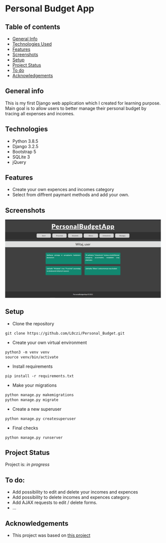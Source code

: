 # Personal Budget App

## Table of contents
* [General Info](#general-information)
* [Technologies Used](#technologies-used)
* [Features](#features)
* [Screenshots](#screenshots)
* [Setup](#setup)
* [Project Status](#project-status)
* [To do](#to-do)
* [Acknowledgements](#acknowledgements)


## General info
This is my first Django web application which I created for learning purpose.
Main goal is to allow users to better manage their personal budget by tracing all expenses and incomes. 

## Technologies
- Python 3.8.5
- Django 3.2.5
- Bootstrap 5
- SQLite 3
- jQuery

## Features
- Create your own expences and incomes category
- Select from diffrent paymant methods and add your own.

## Screenshots
![Example screenshot](./img/screen.png)

## Setup
- Clone the repository 
```
git clone https://github.com/L0czi/Personal_Budget.git
```

- Create your own virtual environment
```
python3 -m venv venv
source venv/bin/activate
```

- Install requirements
```
pip install -r requirements.txt
```

- Make your migrations
```
python manage.py makemigrations
python manage.py migrate
```

- Create a new superuser
```
python manage.py createsuperuser
```

- Final checks
```
python manage.py runserver
```

## Project Status
Project is:  _in progress_ 

## To do:
- Add possibility to edit and delete your incomes and expences
- Add possibility to delete incomes and expences category.
- Add AJAX requests to edit / delete forms.
- ...

## Acknowledgements
- This project was based on [this project](https://www.youtube.com/watch?v=HAiIemkzTh4)

